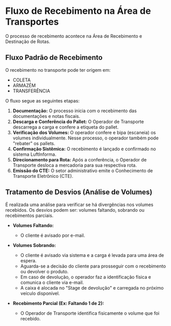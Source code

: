 # Fluxo de Recebimento na Área de Transportes

O processo de recebimento acontece na Área de Recebimento e Destinação de Rotas.

## Fluxo Padrão de Recebimento

O recebimento no transporte pode ter origem em:
* COLETA
* ARMAZÉM
* TRANSFERÊNCIA

O fluxo segue as seguintes etapas:

1.  **Documentação:** O processo inicia com o recebimento das documentações e notas fiscais.
2.  **Descarga e Conferência do Pallet:** O Operador de Transporte descarrega a carga e confere a etiqueta do pallet.
3.  **Verificação dos Volumes:** O operador confere e bipa (escaneia) os volumes individualmente. Nesse processo, o operador também pode "rebater" os pallets.
4.  **Confirmação Sistêmica:** O recebimento é lançado e confirmado no sistema LuftInforma.
5.  **Direcionamento para Rota:** Após a conferência, o Operador de Transporte desloca a mercadoria para sua respectiva rota.
6.  **Emissão do CTE:** O setor administrativo emite o Conhecimento de Transporte Eletrônico (CTE).

## Tratamento de Desvios (Análise de Volumes)

É realizada uma análise para verificar se há divergências nos volumes recebidos. Os desvios podem ser: volumes faltando, sobrando ou recebimentos parciais.

* **Volumes Faltando:**
    * O cliente é avisado por e-mail.

* **Volumes Sobrando:**
    * O cliente é avisado via sistema e a carga é levada para uma área de espera.
    * Aguarda-se a decisão do cliente para prosseguir com o recebimento ou devolver o produto.
    * Em caso de devolução, o operador faz a identificação física e comunica o cliente via e-mail.
    * A caixa é alocada no "Stage de devolução" e carregada no próximo veículo disponível.

* **Recebimento Parcial (Ex: Faltando 1 de 2):**
    * O Operador de Transporte identifica fisicamente o volume que foi recebido.